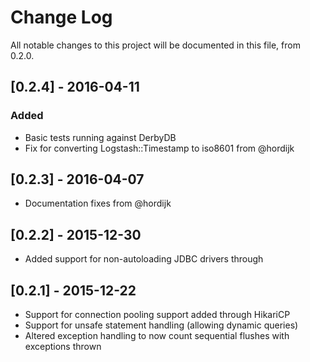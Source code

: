 # Change Log
All notable changes to this project will be documented in this file, from 0.2.0.

## [0.2.4] - 2016-04-11
### Added
  - Basic tests running against DerbyDB
  - Fix for converting Logstash::Timestamp to iso8601 from @hordijk

## [0.2.3] - 2016-04-07
  - Documentation fixes from @hordijk

## [0.2.2] - 2015-12-30
  - Added support for non-autoloading JDBC drivers through

## [0.2.1] -  2015-12-22
  - Support for connection pooling support added through HikariCP
  - Support for unsafe statement handling (allowing dynamic queries)
  - Altered exception handling to now count sequential flushes with exceptions thrown
